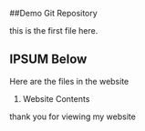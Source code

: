 ##Demo Git Repository

this is the first file here.

## IPSUM Below
Here are the files in the website

1. Website Contents

thank you for viewing my website
